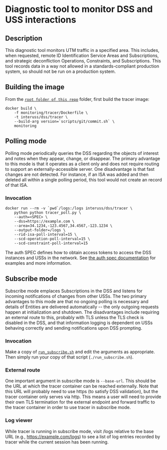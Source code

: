 # Diagnostic tool to monitor DSS and USS interactions

## Description
This diagnostic tool monitors UTM traffic in a specified area.  This includes,
when requested, remote ID Identification Service Areas and Subscriptions, and
strategic deconfliction Operations, Constraints, and Subscriptions.  This tool
records data in a way not allowed in a standards-compliant production system, so
should not be run on a production system.

## Building the image
From the [`root folder of this repo`](../..) folder, first build the tracer
image:

```shell script
docker build \
    -f monitoring/tracer/Dockerfile \
    -t interuss/dss/tracer \
    --build-arg version=`scripts/git/commit.sh` \
    monitoring
```

## Polling mode
Polling mode periodically queries the DSS regarding the objects of interest and
notes when they appear, change, or disappear.  The primary advantage to this
mode is that it operates as a client only and does not require routing to
support an externally-accessible server.  One disadvantage is that fast changes
are not detected.  For instance, if an ISA was added and then deleted all within
a single polling period, this tool would not create an record of that ISA.

### Invocation
```shell script
docker run --rm -v `pwd`/logs:/logs interuss/dss/tracer \
    python python tracer_poll.py \
    --auth=<SPEC> \
    --dss=https://example.com \
    --area=34.1234,-123.4567,34.4567,-123.1234 \
    --output-folder=/logs \
    --rid-isa-poll-interval=15 \
    --scd-operation-poll-interval=15 \
    --scd-constraint-poll-interval=15
```

The auth SPEC defines how to obtain access tokens to access the DSS instances
and USSs in the network. See
[the auth spec documentation](../monitorlib/README.md#Auth_specs) for examples
and more information.

## Subscribe mode
Subscribe mode emplaces Subscriptions in the DSS and listens for incoming
notifications of changes from other USSs.  The two primary advantages to this
mode are that no ongoing polling is necessary and details of Entities are
delivered automatically -- the only outgoing requests happen at initialization
and shutdown.  The disadvantages include requiring an external route to this,
probably with TLS unless the TLS check is disabled in the DSS, and that
information logging is dependent on USSs behaving correctly and sending
notifications upon DSS prompting.

### Invocation
Make a copy of [`run_subscribe.sh`](run_subscribe.sh) and edit the arguments as
appropriate.  Then simply run your copy of that script (`./run_subscribe.sh`).

### External route
One important argument in subscribe mode is `--base-url`.  This should be the
URL at which the tracer container can be reached externally.  Note that this URL
will probably need to use https (to satisfy DSS validation), but the tracer
container only serves via http.  This means a user will need to provide their
own TLS termination for the external endpoint and forward traffic to the tracer
container in order to use tracer in subscribe mode.

### Log viewer
While tracer is running in subscribe mode, visit /logs relative to the base URL
(e.g., https://example.com/logs) to see a list of log entries recorded by tracer
while the current session has been running.
